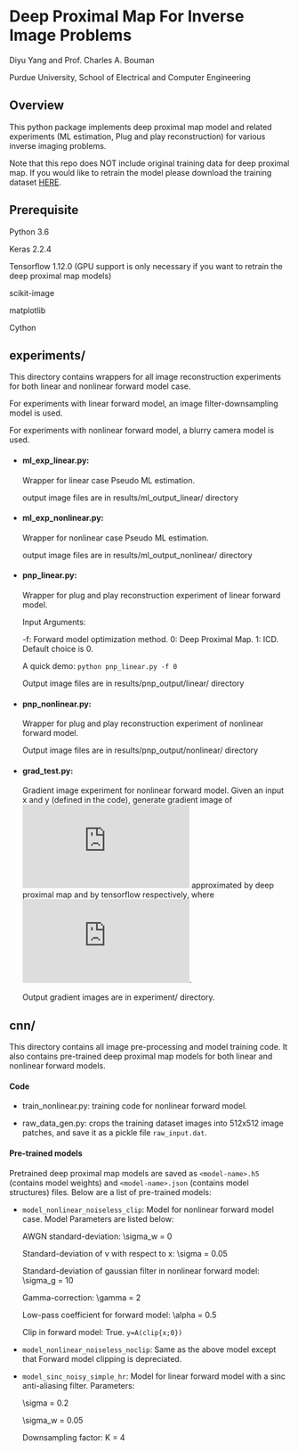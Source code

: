 # Deep Proximal Map For Inverse Image Problems

Diyu Yang and Prof. Charles A. Bouman

Purdue University, School of Electrical and Computer Engineering
## Overview
This python package implements deep proximal map model and related experiments (ML estimation, Plug and play reconstruction) for various inverse imaging problems.

Note that this repo does NOT include original training data for deep proximal map. If you would like to retrain the model please download the training dataset [HERE](https://data.vision.ee.ethz.ch/cvl/DIV2K/).

## Prerequisite
Python 3.6

Keras 2.2.4

Tensorflow 1.12.0 (GPU support is only necessary if you want to retrain the deep proximal map models)

scikit-image

matplotlib

Cython

## experiments/
This directory contains wrappers for all image reconstruction experiments for both linear and nonlinear forward model case.

For experiments with linear forward model, an image filter-downsampling model is used.

For experiments with nonlinear forward model, a blurry camera model is used.

* #### ml_exp_linear.py: 

  Wrapper for linear case Pseudo ML estimation.
  
  output image files are in results/ml_output_linear/ directory

* #### ml_exp_nonlinear.py: 

  Wrapper for nonlinear case Pseudo ML estimation.
  
  output image files are in results/ml_output_nonlinear/ directory
  
* #### pnp_linear.py: 

  Wrapper for plug and play reconstruction experiment of linear forward model.
  
  Input Arguments:
  
    -f: Forward model optimization method. 0: Deep Proximal Map. 1: ICD. Default choice is 0.
    
    A quick demo: `python pnp_linear.py -f 0`
    
    Output image files are in results/pnp_output/linear/ directory
  
* #### pnp_nonlinear.py: 

  Wrapper for plug and play reconstruction experiment of nonlinear forward model.

  Output image files are in results/pnp_output/nonlinear/ directory
  
* #### grad_test.py:

  Gradient image experiment for nonlinear forward model. Given an input x and y (defined in the code), generate gradient image of ![gradient](https://latex.codecogs.com/gif.latex?%5Cnabla%20f%28x%29) approximated by deep proximal map and by tensorflow respectively, where ![fx](https://latex.codecogs.com/gif.latex?f%28x%29%3D%5Cfrac%7B1%7D%7B2%7D%7C%7Cy-A%28x%29%7C%7C%5E2_B).
  
  Output gradient images are in experiment/ directory.
  
  
## cnn/

This directory contains all image pre-processing and model training code. It also contains pre-trained deep proximal map models for both linear and nonlinear forward models. 

#### Code

* train_nonlinear.py: training code for nonlinear forward model.

* raw_data_gen.py: crops the training dataset images into 512x512 image patches, and save it as a pickle file `raw_input.dat`.

#### Pre-trained models
Pretrained deep proximal map models are saved as `<model-name>.h5` (contains model weights) and `<model-name>.json` (contains model structures) files. Below are a list of pre-trained models:

* `model_nonlinear_noiseless_clip`: 
  Model for nonlinear forward model case. Model Parameters are listed below:
  
  AWGN standard-deviation: \sigma_w = 0
  
  Standard-deviation of v with respect to x: \sigma = 0.05
  
  Standard-deviation of gaussian filter in nonlinear forward model: \sigma_g = 10
  
  Gamma-correction: \gamma = 2
  
  Low-pass coefficient for forward model: \alpha = 0.5
  
  Clip in forward model: True. `y=A(clip{x;0})`

* `model_nonlinear_noiseless_noclip`: 
  Same as the above model except that Forward model clipping is depreciated. 
  
* `model_sinc_noisy_simple_hr`:
  Model for linear forward model with a sinc anti-aliasing filter. Parameters:
  
  \sigma = 0.2

  \sigma_w = 0.05
  
  Downsampling factor: K = 4
